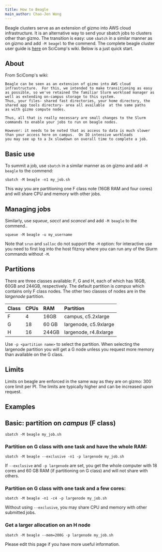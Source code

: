 ```yaml
---
title: How to Beagle 
main_author: Chao-Jen Wong
---
```


Beagle clusters serve as an extension of gizmo into AWS cloud infrastructure. It is an alternative way to send your sbatch jobs 
to clusters other than gizmo.  The transition is easy: use `sbatch` in a similar manner as on gizmo 
and add `-M beagel` to the commend. The complete beagle cluster user guide is 
[here](https://teams.fhcrc.org/sites/citwiki/SciComp/Pages/beagle%20Cluster%20User%20Guide.aspx) on SciComp's wiki. Below is 
a just quick start. 

## About
From SciComp's wiki:

```
Beagle can be seen as an extension of gizmo into AWS cloud infrastructure.  For this, we intended to make transitioning as easy 
as possible, so we've retained the familiar Slurm workload manager as well as extending on-campus storage to this system.  
Thus, your files- shared fast directories, your home directory, the shared app tools directory- area all available  at the same paths 
as with gizmo compute nodes.

Thus, all that is really necessary are small changes to the Slurm commands to enable your jobs to run on beagle nodes.  

However: it needs to be noted that as access to data is much slower than your access here on campus.  On IO intensive workloads 
you may see up to a 3x slowdown on overall time to complete a job.
```

## Basic use
To summit a job, use `sbatch` in a similar manner as on gizmo and add `-M beagle` to the commend:
```
sbatch -M beagle -n1 my_job.sh
```
This way you are partitioning one F class note (16GB RAM and four cores) and will share CPU and memory with other jobs.

## Managing jobs
Similarly, use _squeue_, _sacct_ and _scancel_ and add `-M beagle` to the commend..

```
squeue -M beagle -u my_username
```

Note that `srun` and `salloc` do not support the `-M` option: for interactive use you need to first log into the host fitzroy where you can run any of the Slurm commands without `-M`.

## Partitions
There are three classes available: F, G  and H, each of which has 16GB, 60GB and 244GB, respectively. The default partition is _campus_ which contains only F class nodes.  The other two classes of nodes are in the _largenode_ partition.

| Class |CPUs | RAM | Partition|
|:---|:---|:---|:---|
|F  | 4 | 16GB | campus, c5.2xlarge |
|G | 18 | 60 GB | largenode, c5.9xlarge |
|H | 16 | 244GB | largenode, r4.8xlarge |

Use `-p <partition name>` to select the partition.  When selecting the largenode partition you will get a G node unless you request more memory than available on the G class.

## Limits

Limits on beagle are enforced in the same way as they are on gizmo: 300 core limit per PI.  The limits are typically higher and can 
be increased upon request.

## Examples

## Basic: partition on _campus_  (F class)
```
sbatch -M beagle my_job.sh
```

### Partition on G class with one task and have the whole RAM:
```
sbatch -M beagle --exclusive -n1 -p largenode my_job.sh
```
If `--exclusive` and `-p largenode` are set, you get the whole computer with 18 cores and 60 GB RAM (if partitioning on G class) and 
will not share with others.

### Partition on G class with one task and a few cores:
```
sbatch -M beagle -n1 -c4 -p largenode my_job.sh
```
Without using `--exclusive`, you may share CPU and memory with other submitted jobs.

### Get a larger allocation on an H node
```
sbatch -M beagle --mem=200G -p largenode my_job.sh
```

Please edit this page if you have more useful information.



